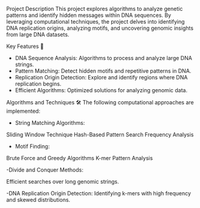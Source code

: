 Project Description
This project explores algorithms to analyze genetic patterns and identify hidden messages within DNA sequences. By leveraging computational techniques, the project delves into identifying DNA replication origins, analyzing motifs, and uncovering genomic insights from large DNA datasets.

Key Features 🚀
- DNA Sequence Analysis: Algorithms to process and analyze large DNA strings.
- Pattern Matching: Detect hidden motifs and repetitive patterns in DNA.
- Replication Origin Detection: Explore and identify regions where DNA replication begins.
- Efficient Algorithms: Optimized solutions for analyzing genomic data.

Algorithms and Techniques 🛠️
The following computational approaches are implemented:

- String Matching Algorithms:

Sliding Window Technique
Hash-Based Pattern Search
Frequency Analysis

- Motif Finding:

Brute Force and Greedy Algorithms
K-mer Pattern Analysis

-Divide and Conquer Methods:

Efficient searches over long genomic strings.

-DNA Replication Origin Detection:
Identifying k-mers with high frequency and skewed distributions.
